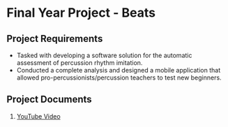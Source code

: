 # Final Year Project - Beats

## Project Requirements
- Tasked with developing a software solution for the automatic assessment of percussion rhythm imitation.
- Conducted a complete analysis and designed a mobile application that allowed pro-percussionists/percussion teachers to test new beginners.

## Project Documents
1. [YouTube Video](https://youtu.be/dHiK03BskPE)
